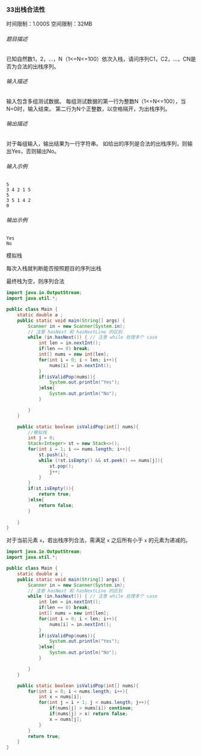 ### 33出栈合法性

时间限制：1.000S 空间限制：32MB

###### 题目描述

已知自然数1，2，...，N（1<=N<=100）依次入栈，请问序列C1，C2，...，CN是否为合法的出栈序列。

###### 输入描述

输入包含多组测试数据。
每组测试数据的第一行为整数N（1<=N<=100），当N=0时，输入结束。
第二行为N个正整数，以空格隔开，为出栈序列。

###### 输出描述

对于每组输入，输出结果为一行字符串。
如给出的序列是合法的出栈序列，则输出Yes，否则输出No。

###### 输入示例

```
5
3 4 2 1 5
5
3 5 1 4 2
0
```

###### 输出示例

```
Yes
No
```



模拟栈

每次入栈就判断能否按照题目的序列出栈

最终栈为空，则序列合法

```java
import java.io.OutputStream;
import java.util.*;

public class Main {
    static double a ;
    public static void main(String[] args) {
        Scanner in = new Scanner(System.in);
        // 注意 hasNext 和 hasNextLine 的区别
        while (in.hasNext()) { // 注意 while 处理多个 case
            int len = in.nextInt();
            if(len == 0) break;
            int[] nums = new int[len];
            for(int i = 0; i < len; i++){
                nums[i] = in.nextInt();
            }
            if(isValidPop(nums)){
                System.out.println("Yes");
            }else{
                System.out.println("No");
            }

        }
    }

    public static boolean isValidPop(int[] nums){
        //模拟栈
        int j = 0;
        Stack<Integer> st = new Stack<>();
        for(int i = 1; i <= nums.length; i++){
            st.push(i);
            while (!st.isEmpty() && st.peek() == nums[j]){
                st.pop();
                j++;
            }
        }
        if(st.isEmpty()){
            return true;
        }else{
            return false;
        }
        
    }
}
```







对于当前元素 `x`，若出栈序列合法，需满足 `x` 之后所有小于 `x` 的元素为递减的。

```java
import java.io.OutputStream;
import java.util.*;

public class Main {
    static double a ;
    public static void main(String[] args) {
        Scanner in = new Scanner(System.in);
        // 注意 hasNext 和 hasNextLine 的区别
        while (in.hasNext()) { // 注意 while 处理多个 case
            int len = in.nextInt();
            if(len == 0) break;
            int[] nums = new int[len];
            for(int i = 0; i < len; i++){
                nums[i] = in.nextInt();
            }
            if(isValidPop(nums)){
                System.out.println("Yes");
            }else{
                System.out.println("No");
            }

        }
    }

    public static boolean isValidPop(int[] nums){
        for(int i = 0; i < nums.length; i++){
            int x = nums[i];
            for(int j = i + 1; j < nums.length; j++){
                if(nums[j] > nums[i]) continue;
                if(nums[j] > x) return false;
                x = nums[j];
            }
        }
        return true;
    }
}
```

